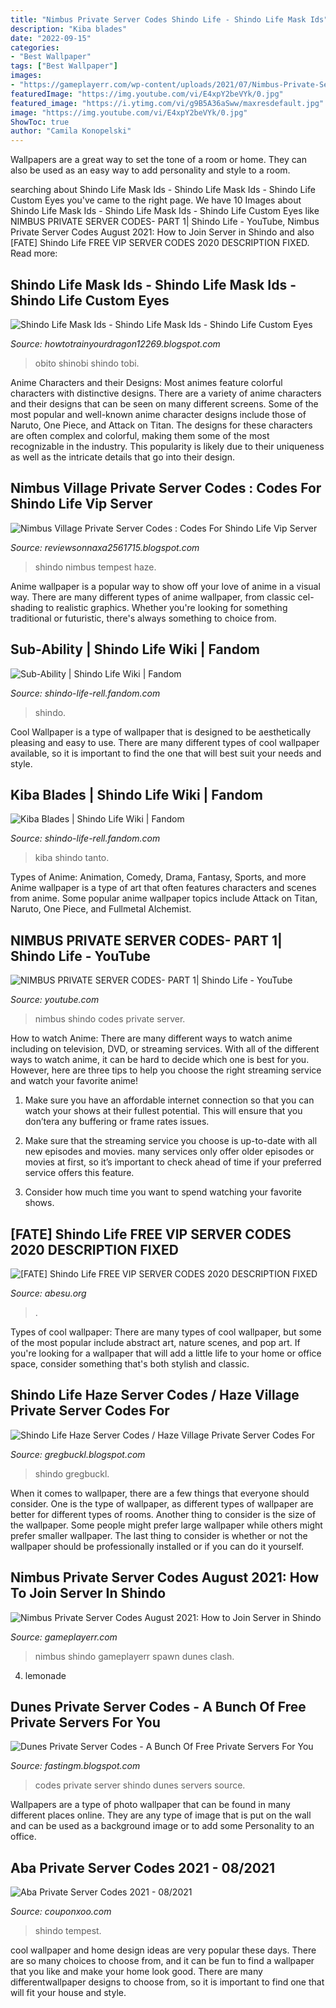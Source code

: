 ```yaml
---
title: "Nimbus Private Server Codes Shindo Life - Shindo Life Mask Ids"
description: "Kiba blades"
date: "2022-09-15"
categories:
- "Best Wallpaper"
tags: ["Best Wallpaper"]
images:
- "https://gameplayerr.com/wp-content/uploads/2021/07/Nimbus-Private-Server-Codes-1024x583.jpg"
featuredImage: "https://img.youtube.com/vi/E4xpY2beVYk/0.jpg"
featured_image: "https://i.ytimg.com/vi/g9B5A36aSww/maxresdefault.jpg"
image: "https://img.youtube.com/vi/E4xpY2beVYk/0.jpg"
ShowToc: true
author: "Camila Konopelski"
---
```



Wallpapers are a great way to set the tone of a room or home. They can also be used as an easy way to add personality and style to a room.

	

		
searching about Shindo Life Mask Ids - Shindo Life Mask Ids - Shindo Life Custom Eyes you've came to the right page. We have 10 Images about Shindo Life Mask Ids - Shindo Life Mask Ids - Shindo Life Custom Eyes like NIMBUS PRIVATE SERVER CODES- PART 1| Shindo Life - YouTube, Nimbus Private Server Codes August 2021: How to Join Server in Shindo and also [FATE] Shindo Life FREE VIP SERVER CODES 2020 DESCRIPTION FIXED. Read more:
		
    
## Shindo Life Mask Ids - Shindo Life Mask Ids - Shindo Life Custom Eyes

<img loading=lazy src="https://lh6.googleusercontent.com/proxy/alFTe8Zpsz7SGxm2nlhj_lBObctQ6DBtQduqH-S8WhnNBO2s9qP7iMttaNjKJiaKophe_W0RRryCm68aWtWtAwzKJZ8=w1200-h630-n-k-no-nu" onerror="this.onerror=null;this.src='https://tse4.mm.bing.net/th?id=OIP.Le3b99Z7MLZ7Y_YWIpSP-wHaFj&amp;pid=15.1';" alt="Shindo Life Mask Ids - Shindo Life Mask Ids - Shindo Life Custom Eyes">

_Source: howtotrainyourdragon12269.blogspot.com_

>obito shinobi shindo tobi. 

	

Anime Characters and their Designs: Most animes feature colorful characters with distinctive designs.
There are a variety of anime characters and their designs that can be seen on many different screens. Some of the most popular and well-known anime character designs include those of Naruto, One Piece, and Attack on Titan. The designs for these characters are often complex and colorful, making them some of the most recognizable in the industry. This popularity is likely due to their uniqueness as well as the intricate details that go into their design.

    
## Nimbus Village Private Server Codes : Codes For Shindo Life Vip Server

<img loading=lazy src="https://i.ytimg.com/vi/8aeZEWIVVsE/maxresdefault.jpg" onerror="this.onerror=null;this.src='https://tse3.mm.bing.net/th?id=OIP.aEMmKQ1jr9qOUdrXCwoXzAHaEK&amp;pid=15.1';" alt="Nimbus Village Private Server Codes : Codes For Shindo Life Vip Server">

_Source: reviewsonnaxa2561715.blogspot.com_

>shindo nimbus tempest haze. 

	

Anime wallpaper is a popular way to show off your love of anime in a visual way. There are many different types of anime wallpaper, from classic cel-shading to realistic graphics. Whether you're looking for something traditional or futuristic, there's always something to choice from.

    
## Sub-Ability | Shindo Life Wiki | Fandom

<img loading=lazy src="https://static.wikia.nocookie.net/shinobi-life-2-reel/images/8/85/LeafHurricane.png/revision/latest?cb=20201113033013" onerror="this.onerror=null;this.src='https://tse3.mm.bing.net/th?id=OIP.QF--OlerOfuBgntWSiKSIAAAAA&amp;pid=15.1';" alt="Sub-Ability | Shindo Life Wiki | Fandom">

_Source: shindo-life-rell.fandom.com_

>shindo. 

	

Cool Wallpaper is a type of wallpaper that is designed to be aesthetically pleasing and easy to use. There are many different types of cool wallpaper available, so it is important to find the one that will best suit your needs and style.

    
## Kiba Blades | Shindo Life Wiki | Fandom

<img loading=lazy src="https://static.wikia.nocookie.net/shinobi-life-2-reel/images/c/c5/Kiba_Blades.png/revision/latest?cb=20201115071737" onerror="this.onerror=null;this.src='https://tse2.mm.bing.net/th?id=OIP.Yz899jLFQZ2a4934AW7ewAAAAA&amp;pid=15.1';" alt="Kiba Blades | Shindo Life Wiki | Fandom">

_Source: shindo-life-rell.fandom.com_

>kiba shindo tanto. 

	

Types of Anime: Animation, Comedy, Drama, Fantasy, Sports, and more
Anime wallpaper is a type of art that often features characters and scenes from anime. Some popular anime wallpaper topics include Attack on Titan, Naruto, One Piece, and Fullmetal Alchemist.

    
## NIMBUS PRIVATE SERVER CODES- PART 1| Shindo Life - YouTube

<img loading=lazy src="https://i.ytimg.com/vi/g9B5A36aSww/maxresdefault.jpg" onerror="this.onerror=null;this.src='https://tse3.mm.bing.net/th?id=OIP.uovzUSHz9v9-uAenYZlo6wHaEK&amp;pid=15.1';" alt="NIMBUS PRIVATE SERVER CODES- PART 1| Shindo Life - YouTube">

_Source: youtube.com_

>nimbus shindo codes private server. 

	

How to watch Anime: There are many different ways to watch anime including on television, DVD, or streaming services.
With all of the different ways to watch anime, it can be hard to decide which one is best for you. However, here are three tips to help you choose the right streaming service and watch your favorite anime!
1. Make sure you have an affordable internet connection so that you can watch your shows at their fullest potential. This will ensure that you don’tera any buffering or frame rates issues.

2. Make sure that the streaming service you choose is up-to-date with all new episodes and movies. many services only offer older episodes or movies at first, so it’s important to check ahead of time if your preferred service offers this feature.

3. Consider how much time you want to spend watching your favorite shows.

    
## [FATE] Shindo Life FREE VIP SERVER CODES 2020 DESCRIPTION FIXED

<img loading=lazy src="https://img.youtube.com/vi/E4xpY2beVYk/0.jpg" onerror="this.onerror=null;this.src='https://tse2.mm.bing.net/th?id=OIP.aZyCy3Wo7i9K7XenCEmazQHaFj&amp;pid=15.1';" alt="[FATE] Shindo Life FREE VIP SERVER CODES 2020 DESCRIPTION FIXED">

_Source: abesu.org_

>. 

	

Types of cool wallpaper:
There are many types of cool wallpaper, but some of the most popular include abstract art, nature scenes, and pop art. If you're looking for a wallpaper that will add a little life to your home or office space, consider something that's both stylish and classic.

    
## Shindo Life Haze Server Codes / Haze Village Private Server Codes For

<img loading=lazy src="https://pbs.twimg.com/media/Er9wAooXAAMMqrK.jpg" onerror="this.onerror=null;this.src='https://tse2.mm.bing.net/th?id=OIP.7Rn1CFeW1eUSbZL8siCU2wHaDp&amp;pid=15.1';" alt="Shindo Life Haze Server Codes / Haze Village Private Server Codes For">

_Source: gregbuckl.blogspot.com_

>shindo gregbuckl. 

	

When it comes to wallpaper, there are a few things that everyone should consider. One is the type of wallpaper, as different types of wallpaper are better for different types of rooms. Another thing to consider is the size of the wallpaper. Some people might prefer large wallpaper while others might prefer smaller wallpaper. The last thing to consider is whether or not the wallpaper should be professionally installed or if you can do it yourself.

    
## Nimbus Private Server Codes August 2021: How To Join Server In Shindo

<img loading=lazy src="https://gameplayerr.com/wp-content/uploads/2021/07/Nimbus-Private-Server-Codes-1024x583.jpg" onerror="this.onerror=null;this.src='https://tse4.mm.bing.net/th?id=OIP.8UOy5zRH6V_SOg53QvbonQHaEN&amp;pid=15.1';" alt="Nimbus Private Server Codes August 2021: How to Join Server in Shindo">

_Source: gameplayerr.com_

>nimbus shindo gameplayerr spawn dunes clash. 

	

4. lemonade 

    
## Dunes Private Server Codes - A Bunch Of Free Private Servers For You

<img loading=lazy src="https://i.ytimg.com/vi/nWRwJbl_4X4/maxresdefault.jpg" onerror="this.onerror=null;this.src='https://tse4.mm.bing.net/th?id=OIP.Sx-AcwqXe8a5yubXf--C1AHaEK&amp;pid=15.1';" alt="Dunes Private Server Codes - A Bunch Of Free Private Servers For You">

_Source: fastingm.blogspot.com_

>codes private server shindo dunes servers source. 

	



Wallpapers are a type of photo wallpaper that can be found in many different places online. They are any type of image that is put on the wall and can be used as a background image or to add some Personality to an office.

    
## Aba Private Server Codes 2021 - 08/2021

<img loading=lazy src="https://i3.ytimg.com/vi/qwVJk3X6Gg8/hqdefault.jpg" onerror="this.onerror=null;this.src='https://tse4.mm.bing.net/th?id=OIP.TyqwTVXAPi1HJiieVQH9MgHaFj&amp;pid=15.1';" alt="Aba Private Server Codes 2021 - 08/2021">

_Source: couponxoo.com_

>shindo tempest. 

	

cool wallpaper and home design ideas are very popular these days. There are so many choices to choose from, and it can be fun to find a wallpaper that you like and make your home look good. There are many differentwallpaper designs to choose from, so it is important to find one that will fit your house and style.

